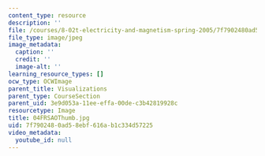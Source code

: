 ```yaml
---
content_type: resource
description: ''
file: /courses/8-02t-electricity-and-magnetism-spring-2005/7f7902480ad58ebf616ab1c334d57225_04FRSAOThumb.jpg
file_type: image/jpeg
image_metadata:
  caption: ''
  credit: ''
  image-alt: ''
learning_resource_types: []
ocw_type: OCWImage
parent_title: Visualizations
parent_type: CourseSection
parent_uid: 3e9d053a-11ee-effa-00de-c3b42819928c
resourcetype: Image
title: 04FRSAOThumb.jpg
uid: 7f790248-0ad5-8ebf-616a-b1c334d57225
video_metadata:
  youtube_id: null
---
```

